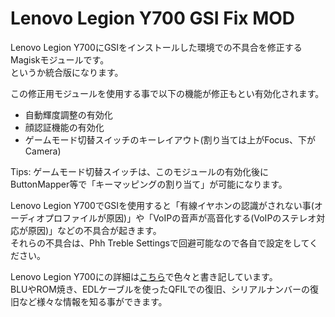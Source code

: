 # Lenovo Legion Y700 GSI Fix MOD
Lenovo Legion Y700にGSIをインストールした環境での不具合を修正するMagiskモジュールです。<br>
というか統合版になります。<br>

この修正用モジュールを使用する事で以下の機能が修正もとい有効化されます。<br>
- 自動輝度調整の有効化
- 顔認証機能の有効化
- ゲームモード切替スイッチのキーレイアウト(割り当ては上がFocus、下がCamera)


Tips: ゲームモード切替スイッチは、このモジュールの有効化後にButtonMapper等で「キーマッピングの割り当て」が可能になります。

Lenovo Legion Y700でGSIを使用すると「有線イヤホンの認識がされない事(オーディオプロファイルが原因)」や「VoIPの音声が高音化する(VoIPのステレオ対応が原因)」などの不具合が起きます。<br>
それらの不具合は、Phh Treble Settingsで回避可能なので各自で設定をしてください。<br>


Lenovo Legion Y700にの詳細は[こちら](https://note.com/reindex/n/nea6243df5d41)で色々と書き記しています。<br>
BLUやROM焼き、EDLケーブルを使ったQFILでの復旧、シリアルナンバーの復旧など様々な情報を知る事ができます。

